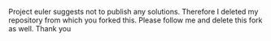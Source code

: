 Project euler suggests not to publish any solutions. Therefore I deleted my repository from which you forked this. Please follow me and delete this fork as well. Thank you
